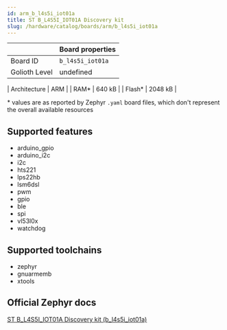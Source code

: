 ```yaml
---
id: arm_b_l4s5i_iot01a
title: ST B_L4S5I_IOT01A Discovery kit
slug: /hardware/catalog/boards/arm/b_l4s5i_iot01a
---
```


[//]: # (This is an auto-generated file, do not edit! Changes to it will be lost upon re-generation)



|                | Board properties     |
| -------------  | -------------------- |
| Board ID       | `b_l4s5i_iot01a` |
| Golioth Level  | undefined       |

| Architecture   | ARM |
| RAM*           | 640 kB |
| Flash*         | 2048 kB |

\* values are as reported by Zephyr `.yaml` board files, which don't represent the overall available resources



## Supported features

* arduino_gpio
* arduino_i2c
* i2c
* hts221
* lps22hb
* lsm6dsl
* pwm
* gpio
* ble
* spi
* vl53l0x
* watchdog

## Supported toolchains

* zephyr
* gnuarmemb
* xtools

## Official Zephyr docs

[ST B_L4S5I_IOT01A Discovery kit (b_l4s5i_iot01a)](https://docs.zephyrproject.org/latest/boards/arm/b_l4s5i_iot01a/doc/index.html)
